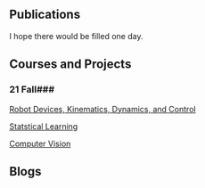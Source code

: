 ## Publications
I hope there would be filled one day.

## Courses and Projects
### 21 Fall###
[Robot Devices, Kinematics, Dynamics, and Control](./Courses_Projects/RDKDC/RDKDC.html)

[Statstical Learning](./Courses_Projects/Statstical_Learning/Statstical_Learning.html)

[Computer Vision](./Courses_Projects/Computer_Vision/Computer_Vision.html)



## Blogs
